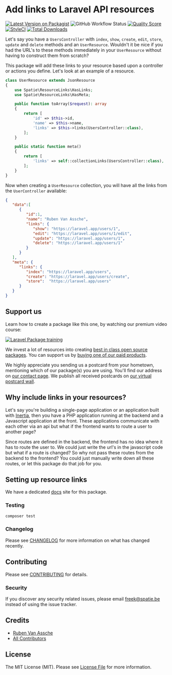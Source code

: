 # Add links to Laravel API resources

[![Latest Version on Packagist](https://img.shields.io/packagist/v/spatie/laravel-resource-links.svg?style=flat-square)](https://packagist.org/packages/spatie/laravel-resource-links)
![GitHub Workflow Status](https://img.shields.io/github/workflow/status/spatie/laravel-resource-links/run-tests?label=tests)
[![Quality Score](https://img.shields.io/scrutinizer/g/spatie/laravel-resource-links.svg?style=flat-square)](https://scrutinizer-ci.com/g/spatie/laravel-resource-links)
[![StyleCI](https://github.styleci.io/repos/181018859/shield?branch=master)](https://github.styleci.io/repos/181018859)
[![Total Downloads](https://img.shields.io/packagist/dt/spatie/laravel-resource-links.svg?style=flat-square)](https://packagist.org/packages/spatie/laravel-resource-links)

Let's say you have a `UsersController` with `index`, `show`, `create`, `edit`, `store`, `update` and `delete` methods and an `UserResource`. Wouldn't it be nice if you had the URL's to these methods immediately in your `UserResource` without having to construct them from scratch?

This package will add these links to your resource based upon a controller or actions you define. Let's look at an example of a resource.

``` php
class UserResource extends JsonResource
{
    use Spatie\ResourceLinks\HasLinks;
    use Spatie\ResourceLinks\HasMeta;

    public function toArray($request): array
    {
        return [
            'id' => $this->id,
            'name' => $this->name,
            'links' => $this->links(UsersController::class),
        ];
    }

    public static function meta()
    {
        return [
            'links' => self::collectionLinks(UsersController::class),
        ];
    }
}
```

Now when creating a `UserResource` collection, you will have all the links from the `UserController` available:

```json
{
   "data":[
      {
         "id":1,
         "name": "Ruben Van Assche",
         "links": {
            "show": "https://laravel.app/users/1",
            "edit": "https://laravel.app/users/1/edit",
            "update": "https://laravel.app/users/1",
            "delete": "https://laravel.app/users/1"
         }
      }
   ],
   "meta": {
      "links": {
         "index": "https://laravel.app/users",
         "create": "https://laravel.app/users/create",
         "store":  "https://laravel.app/users"
      }
   }
}
```

## Support us

Learn how to create a package like this one, by watching our premium video course:

[![Laravel Package training](https://spatie.be/github/package-training.jpg)](https://laravelpackage.training)

We invest a lot of resources into creating [best in class open source packages](https://spatie.be/open-source). You can support us by [buying one of our paid products](https://spatie.be/open-source/support-us).

We highly appreciate you sending us a postcard from your hometown, mentioning which of our package(s) you are using. You'll find our address on [our contact page](https://spatie.be/about-us). We publish all received postcards on [our virtual postcard wall](https://spatie.be/open-source/postcards).

## Why include links in your resources?

Let's say you're building a single-page application or an application built with [Inertia](https://inertiajs.com), then you have a PHP application running at the backend and a Javascript application at the front. These applications communicate with each other via an api but what if the frontend wants to route a user to another page?

Since routes are defined in the backend, the frontend has no idea where it has to route the user to. We could just write the url's in the javascript code but what if a route is changed? So why not pass these routes from the backend to the frontend? You could just manually write down all these routes, or let this package do that job for you.

## Setting up resource links

We have a dedicated [docs](https://docs.spatie.be/laravel-resource-links/v1/usage/resource-setup/) site for this package.

### Testing

``` bash
composer test
```

### Changelog

Please see [CHANGELOG](https://github.com/spatie/laravel-resource-links/blob/master/CHANGELOG.md) for more information on what has changed recently.

## Contributing

Please see [CONTRIBUTING](https://github.com/spatie/laravel-resource-links/blob/master/CONTRIBUTING.md) for details.

### Security

If you discover any security related issues, please email freek@spatie.be instead of using the issue tracker.

## Credits

- [Ruben Van Assche](https://github.com/rubenvanassche)
- [All Contributors](https://github.com/spatie/laravel-resource-links/contributors)

## License

The MIT License (MIT). Please see [License File](https://github.com/spatie/laravel-resource-links/blob/master/LICENSE.md) for more information.
